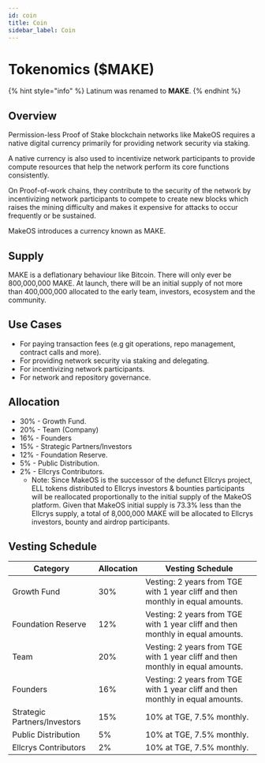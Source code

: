 ```yaml
---
id: coin
title: Coin
sidebar_label: Coin
---
```


# Tokenomics ($MAKE)

{% hint style="info" %}
Latinum was renamed to **MAKE**.&#x20;
{% endhint %}

## Overview

Permission-less Proof of Stake blockchain networks like MakeOS requires a native digital currency primarily for providing network security via staking.&#x20;

A native currency is also used to incentivize network participants to provide compute resources that help the network perform its core functions consistently.

On Proof-of-work chains, they contribute to the security of the network by incentivizing network participants to compete to create new blocks which raises the mining difficulty and makes it expensive for attacks to occur frequently or be sustained.

MakeOS introduces a currency known as MAKE.&#x20;

## Supply

MAKE is a deflationary behaviour like Bitcoin. There will only ever be 800,000,000 MAKE. At launch, there will be an initial supply of not more than 400,000,000  allocated to the early team, investors, ecosystem and the community.&#x20;

## Use Cases

* For paying transaction fees (e.g git operations, repo management, contract calls and more).
* For providing network security via staking and delegating.
* For incentivizing network participants.
* For network and repository governance.

## Allocation

* 30% - Growth Fund.
* 20% - Team (Company)
* 16% - Founders
* 15% - Strategic Partners/Investors&#x20;
* 12% - Foundation Reserve.
* 5% - Public Distribution.
* 2% - Ellcrys Contributors.
  * Note: Since MakeOS is the successor of the defunct Ellcrys project, ELL tokens distributed to Ellcrys investors & bounties participants will be reallocated proportionally to the initial supply of the MakeOS platform. Given that MakeOS initial supply is 73.3% less than the Ellcrys supply, a total of 8,000,000 MAKE will be allocated to Ellcrys investors, bounty and airdrop participants.&#x20;

## Vesting Schedule

| Category                      | Allocation | Vesting Schedule                                                                |
| ----------------------------- | ---------- | ------------------------------------------------------------------------------- |
| Growth Fund                   | 30%        | Vesting: 2 years from TGE with 1 year cliff and then monthly in equal amounts.  |
| Foundation Reserve            | 12%        | Vesting: 2 years from TGE with 1 year cliff and then monthly in equal amounts.  |
| Team                          | 20%        | Vesting: 2 years from TGE with 1 year cliff and then monthly in equal amounts.  |
| Founders                      | 16%        | Vesting: 2 years from TGE with 1 year cliff and then monthly in equal amounts.  |
| Strategic Partners/Investors  | 15%        | 10% at TGE, 7.5% monthly.                                                       |
| Public Distribution           | 5%         | 10% at TGE, 7.5% monthly.                                                       |
| Ellcrys Contributors          | 2%         | 10% at TGE, 7.5% monthly.                                                       |
